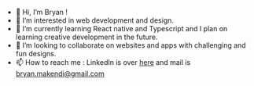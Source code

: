- 👋 Hi, I’m Bryan !
- 👀 I’m interested in web development and design.
- 🌱 I’m currently learning React native and Typescript and I plan on learning creative development in the future.
- 💞️ I’m looking to collaborate on websites and apps with challenging and fun designs.
- 📫 How to reach me : LinkedIn is over [here](https://www.linkedin.com/in/bryan-makendi) and mail is bryan.makendi@gmail.com

<!---
bmakendi/bmakendi is a ✨ special ✨ repository because its `README.md` (this file) appears on your GitHub profile.
You can click the Preview link to take a look at your changes.
--->
